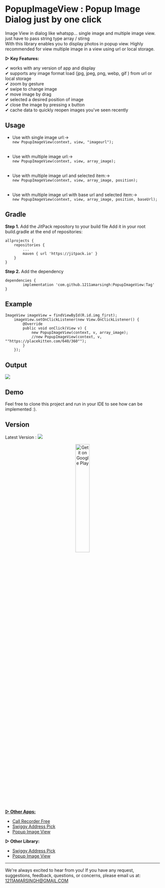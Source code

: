 # PopupImageView : Popup Image Dialog just by one click
Image View in dialog like whatspp... single image and multiple image view.
just have to pass string type array / stirng<br>
With this library enables you to display photos in popup view. 
Highly recommended for view multiple image in a view using url or local storage.

<b>▷ Key Features:</b>

✔ works with any version of app and display<br>
✔ supports any image format load  (jpg, jpeg, png, webp, gif ) from url or local storage<br>
✔ zoom by gesture<br>
✔ swipe to change image<br>
✔ move image by drag<br>
✔ selected a desired position of image<br>
✔ close the image by pressing x button<br>
✔ cache data to quickly reopen images you've seen recently<br>

## Usage

*  Use with single image url:->    
    ```new PopupImageView(context, view, "imageurl");```<br><br>
    
*  Use with multiple image url:->    
    ```new PopupImageView(context, view, array_image);```<br><br>
    
*  Use with multiple image url and selected item:->    
    ```new PopupImageView(context, view, array_image, position);```<br><br>
    
*  Use with multiple image url with base url and selected item:->    
    ```new PopupImageView(context, view, array_image, position, baseUrl);```
    
    
## Gradle
**Step 1.** Add the JitPack repository to your build file
    Add it in your root build.gradle at the end of repositories:

    allprojects {
		repositories {
			...
			maven { url 'https://jitpack.io' }
		}
	}
**Step 2.** Add the dependency
    
    dependencies {
	        implementation 'com.github.1211amarsingh:PopupImageView:Tag'
	}

## Example
    ImageView imageView = findViewById(R.id.img_first);
        imageView.setOnClickListener(new View.OnClickListener() {
            @Override
            public void onClick(View v) {
                new PopupImageView(context, v, array_image);
                //new PopupImageView(context, v, ""https://placekitten.com/640/360"");
            }
        });

## Output 
![](https://github.com/1211amarsingh/PopupImageView/blob/master/sample.gif)

## Demo
Feel free to clone this project and run in your IDE to see how can be implemented :).

## Version
Latest Version : [![](https://jitpack.io/v/1211amarsingh/PopupImageView.svg)](https://jitpack.io/#1211amarsingh/PopupImageView)

<p align="center">
	<a href="https://play.google.com/store/apps/details?id=com.kv.popupimageviews1">
		<img alt="Get it on Google Play" src="https://play.google.com/intl/en_us/badges/images/generic/en-play-badge.png" style="max-width:100%;" width="30%"/>

<b>▷ Other Apps:</b>

*  <a href="https://play.google.com/store/apps/details?id=com.kv.callrecorder">Call Recorder Free</a>
*  <a href="https://play.google.com/store/apps/details?id=com.kv.swiggyaddresspick">Swiggy Address Pick</a>
*  <a href="https://play.google.com/store/apps/details?id=com.kv.popupimageviews1">Popup Image View</a>
          
<b>▷ Other Library:</b>

- <a href="https://github.com/1211amarsingh/swiggy">Swiggy Address Pick</a>
- <a href="https://github.com/1211amarsingh/PopupImageView">Popup Image View</a>


---------------------------------------------------------
We're always excited to hear from you! If you have any request, suggestions, feedback, questions, or concerns, please email us at:
<a href="mailto:1211AMARSINGH@GMAIL.COM" >1211AMARSINGH@GMAIL.COM</a>
